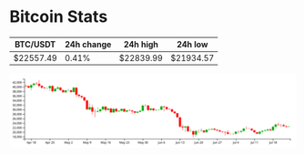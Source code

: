 # Bitcoin Stats

BTC/USDT|24h change|24h high|24h low|
|---|---|---|---|
|$22557.49|0.41%|$22839.99|$21934.57|

<img src="./chart.svg">
